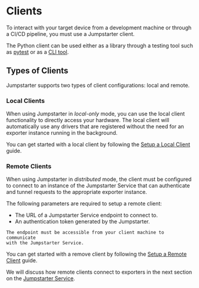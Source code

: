 # Clients

To interact with your target device from a development machine or through a
CI/CD pipeline, you must use a Jumpstarter client.

The Python client can be used either as a library through a testing tool such as
[pytest](https://docs.pytest.org/en/stable/) or as a [CLI tool](../cli/index.md).

## Types of Clients

Jumpstarter supports two types of client configurations: local and remote.

### Local Clients

When using Jumpstarter in *local-only* mode, you can use the local
client functionality to directly access your hardware. The local client will
automatically use any drivers that are registered without the need for an
exporter instance running in the background.

You can get started with a local client by following the
[Setup a Local Client](../getting-started/setup-local-client.md) guide.

### Remote Clients

When using Jumpstarter in *distributed* mode, the client must be configured to
connect to an instance of the Jumpstarter Service that can authenticate
and tunnel requests to the appropriate exporter instance.

The following parameters are required to setup a remote client:
- The URL of a Jumpstarter Service endpoint to connect to.
- An authentication token generated by the Jumpstarter.

```{note}
The endpoint must be accessible from your client machine to communicate
with the Jumpstarter Service.
```

You can get started with a remove client by following the
[Setup a Remote Client](../getting-started/setup-remote-client.md) guide.

We will discuss how remote clients connect to exporters in the next section
on the [Jumpstarter Service](./service.md).
